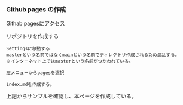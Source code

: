 ### Github pages の作成

Githab pagesにアクセス

リポジトリを作成する
```
Settingsに移動する
masterという名前ではなくmainという名前でディレクトリ作成されるため混乱する。
※インターネット上ではmasterという名前がつかわれている。

左メニューからpagesを選択

index.mdを作成する。

```

上記からサンプルを確認し、本ページを作成している。
